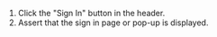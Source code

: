 1. Click the "Sign In" button in the header.
2. Assert that the sign in page or pop-up is displayed.
